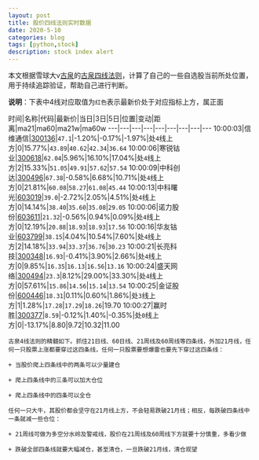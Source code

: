 ```yaml
---
layout: post
title: 股价四线法则实时数据
date: 2020-5-10
categories: blog
tags: [python,stock]
description: stock index alert
---
```



本文根据雪球大v[古泉](https://xueqiu.com/u/7148646888)的[古泉四线法则](https://xueqiu.com/7148646888/130498192)，计算了自己的一些自选股当前所处位置，用于持续追踪验证，帮助自己进行判断。

**说明**：下表中4线对应取值为`红色`表示最新价处于对应指标上方，属正面

时间|名称|代码|最新价|当日|3日|5日|位置|变动|距离|ma21|ma60|ma21w|ma60w
---|---|---|---|---|---|---|---|---
10:00:03|信维通信|[300136](https://xueqiu.com/S/SZ300136)|`47.1`|-1.20%|-0.17%|-1.97%|处`4`线上方|0|15.77%|`43.89`|`40.62`|`42.34`|`36.64`
10:00:06|寒锐钴业|[300618](https://xueqiu.com/S/SZ300618)|`62.04`|5.96%|16.10%|17.04%|处`4`线上方|2|15.33%|`51.05`|`49.91`|`57.62`|`57.54`
10:00:09|中科创达|[300496](https://xueqiu.com/S/SZ300496)|`67.38`|-0.58%|6.68%|10.71%|处`4`线上方|0|21.81%|`60.08`|`58.27`|`61.08`|`45.44`
10:00:13|中科曙光|[603019](https://xueqiu.com/S/SH603019)|`39.0`|-2.72%|2.05%|4.51%|处`4`线上方|0|14.14%|`38.40`|`35.60`|`35.08`|`29.05`
10:00:06|诺力股份|[603611](https://xueqiu.com/S/SH603611)|`21.32`|-0.56%|0.94%|0.09%|处`4`线上方|0|12.19%|`20.88`|`18.93`|`18.93`|`17.56`
10:00:16|华友钴业|[603799](https://xueqiu.com/S/SH603799)|`38.15`|4.04%|10.54%|7.60%|处`4`线上方|2|14.18%|`33.94`|`33.37`|`36.76`|`30.23`
10:00:21|长亮科技|[300348](https://xueqiu.com/S/SZ300348)|`16.93`|-0.41%|3.90%|2.66%|处`4`线上方|0|9.85%|`16.35`|`16.13`|`16.56`|`13.16`
10:00:24|盛天网络|[300494](https://xueqiu.com/S/SZ300494)|`23.3`|8.12%|29.00%|33.30%|处`4`线上方|0|57.61%|`15.86`|`14.56`|`15.14`|`13.54`
10:00:25|金证股份|[600446](https://xueqiu.com/S/SH600446)|`18.31`|0.11%|0.60%|1.86%|处`3`线上方|1|1.28%|`17.28`|`17.29`|`18.26`|19.70
10:00:27|赢时胜|[300377](https://xueqiu.com/S/SZ300377)|`8.59`|-0.12%|1.40%|-0.35%|处`0`线上方|0|-13.17%|8.80|9.72|10.32|11.00

```
古泉4线法则的精髓如下。抓住21日线、60日线、21周线及60周线等四条线，外加21月线，任何一只股票上涨都要穿过这四条线，任何一只股票要想爆雷也要先下穿过这四条线：

+ 当股价爬上四条线中的两条可以少量建仓

+ 爬上四条线中的三条可以加大仓位

+ 爬上四条线中的四条可以全仓

任何一只大牛，其股价都会坚守在21月线上方，不会轻易跌破21月线；相反，每跌破四条线中一条就减一些仓位：

+ 21周线可做为多空分水岭及警戒线，股价在21周线及60周线下方就要十分慎重，多看少做

+ 跌破全部四条线就要大幅减仓，甚至清仓，一旦跌破21月线，清仓观望
```